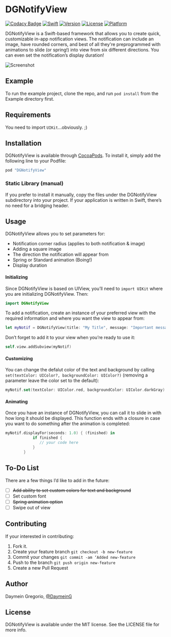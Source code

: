 # DGNotifyView

[![Codacy Badge](https://api.codacy.com/project/badge/Grade/f815aa4a8c734a938260d6e56f88b455)](https://www.codacy.com/app/glowcap/DGNotifyView?utm_source=github.com&amp;utm_medium=referral&amp;utm_content=glowcap/DGNotifyView&amp;utm_campaign=Badge_Grade)
[![Swift](https://img.shields.io/badge/%20compatible-swift%203.0-orange.svg)](http://swift.org)
[![Version](https://img.shields.io/cocoapods/v/DGNotifyView.svg?style=flat)](http://cocoapods.org/pods/DGNotifyView)
[![License](https://img.shields.io/cocoapods/l/DGNotifyView.svg?style=flat)](http://cocoapods.org/pods/DGNotifyView)
[![Platform](https://img.shields.io/cocoapods/p/DGNotifyView.svg?style=flat)](http://cocoapods.org/pods/DGNotifyView)

DGNotifyView is a Swift-based framework that allows you to create quick, customizable in-app notification views. The notification can include an image, have rounded corners, and best of all they're preprogrammed with animations to slide (or spring!) into view from six different directions. You can even set the notification’s display duration!

![Screenshot](https://cloud.githubusercontent.com/assets/10408147/22461391/6da12fa0-e7ec-11e6-9209-8fd1e15d05da.png)

## Example
To run the example project, clone the repo, and run `pod install` from the Example directory first.

## Requirements
You need to import `UIKit`...obviously. ;)

## Installation
DGNotifyView is available through [CocoaPods](http://cocoapods.org). To install
it, simply add the following line to your Podfile:

```ruby
pod "DGNotifyView"
```
### Static Library (manual)
If you prefer to install it manually, copy the files under the DGNotifyView subdirectory into your project. If your application is written in Swift, there’s no need for a bridging header. 

## Usage
DGNotifyView allows you to set parameters for:

- Notification corner radius (applies to both notification & image) 
- Adding a square image
- The direction the notification will appear from
- Spring or Standard animation (Boing!)
- Display duration

#### Initializing
Since DGNotifyView is based on UIView, you’ll need to `import UIKit` where you are initializing DGNotifyView. Then:

```swift
import DGNotifyView
```
To add a notification, create an instance of your preferred view with the required information and where you want the view to appear from:

```swift
let myNotif = DGNotifyView(title: "My Title", message: "Important message")
```
Don’t forget to add it to your view when you’re ready to use it:

```swift
self.view.addSubview(myNotif)
```

#### Customizing
You can change the defalut color of the text and background by calling `set(textColor: UIColor?, backgroundColor: UIColor?)`
(removing a parameter leave the color set to the default):

```swift
myNotif.set(textColor: UIColor.red, backgroundColor: UIColor.darkGray)
```

#### Animating
Once you have an instance of DGNotifyView, you can call it to slide in with how long it should be displayed. This function ends with a closure in case you want to do something after the animation is completed:

```swift
myNotif.displayFor(seconds: 1.0) { (finished) in
            if finished {
               // your code here
            }
        }
```

## To-Do List
There are a few things I’d like to add in the future:
- [ ] ~~Add ability to set custom colors for text and background~~
- [ ] Set custom font
- [ ] ~~Spring animation option~~
- [ ] Swipe out of view

## Contributing
If your interested in contributing:

1. Fork it.
2. Create your feature branch `git checkout -b new-feature`
3. Commit your changes `git commit -am ‘Added new-feature`
4. Push to the branch `git push origin new-feature`
5. Create a new Pull Request

## Author

Daymein Gregorio, [@DaymeinG](https://twitter.com/DaymeinG)

## License

DGNotifyView is available under the MIT license. See the LICENSE file for more info.
